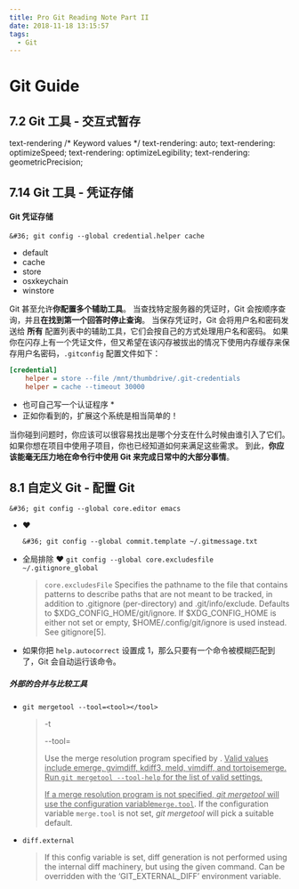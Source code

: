 ```yaml
---
title: Pro Git Reading Note Part II
date: 2018-11-18 13:15:57
tags:
  - Git
---
```



# Git Guide

## 7.2 Git 工具 - 交互式暂存



text-rendering
/* Keyword values */
text-rendering: auto;
text-rendering: optimizeSpeed;
text-rendering: optimizeLegibility;
text-rendering: geometricPrecision;




## 7.14 Git 工具 - 凭证存储

#### Git 凭证存储

```console
&#36; git config --global credential.helper cache
```

- default
- cache
- store
- osxkeychain
- winstore

Git 甚至允许**你配置多个辅助工具**。 当查找特定服务器的凭证时，Git 会按顺序查询，并且**在找到第一个回答时停止查询**。 当保存凭证时，Git 会将用户名和密码发送给 **所有** 配置列表中的辅助工具，它们会按自己的方式处理用户名和密码。 如果你在闪存上有一个凭证文件，但又希望在该闪存被拔出的情况下使用内存缓存来保存用户名密码，`.gitconfig` 配置文件如下：

```ini
[credential]
    helper = store --file /mnt/thumbdrive/.git-credentials
    helper = cache --timeout 30000
```

* 也可自己写一个认证程序 *
* 正如你看到的，扩展这个系统是相当简单的！



当你碰到问题时，你应该可以很容易找出是哪个分支在什么时候由谁引入了它们。 如果你想在项目中使用子项目，你也已经知道如何来满足这些需求。 到此，**你应该能毫无压力地在命令行中使用 Git 来完成日常中的大部分事情**。



## 8.1 自定义 Git - 配置 Git



```console
&#36; git config --global core.editor emacs
```
- :heart:
  ```
  &#36; git config --global commit.template ~/.gitmessage.txt
  ```

- 全局排除 :heart:
   `git config --global core.excludesfile ~/.gitignore_global`
   
    > `core.excludesFile`
    >  Specifies the pathname to the file that contains patterns to describe paths that are not meant to be tracked, in addition to .gitignore (per-directory) and .git/info/exclude. Defaults to &#36;XDG_CONFIG_HOME/git/ignore. If &#36;XDG_CONFIG_HOME is either not set or empty, &#36;HOME/.config/git/ignore is used instead. See gitignore[5].

- 如果你把 `help.autocorrect` 设置成 1，那么只要有一个命令被模糊匹配到了，Git 会自动运行该命令。

##### 外部的合并与比较工具

- `git mergetool --tool=<tool></tool>`

  > -t <tool></tool>
  >
  > --tool=<tool></tool>
  >
  > Use the merge resolution program specified by <tool></tool>. <u>Valid values include emerge, gvimdiff, kdiff3, meld, vimdiff, and tortoisemerge. Run `git mergetool --tool-help` for the list of valid <tool></tool> settings.</u>
  >
  > <u>If a merge resolution program is not specified, *git mergetool* will use the configuration variable`merge.tool`</u>. If the configuration variable `merge.tool` is not set, *git mergetool* will pick a suitable default.

- `diff.external`

  > If this config variable is set, diff generation is not performed using the internal diff machinery, but using the given command. Can be overridden with the ‘GIT_EXTERNAL_DIFF’ environment variable.
























